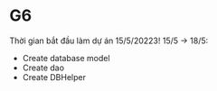 # G6
Thời gian bắt đầu làm dự án 15/5/20223!
 15/5 -> 18/5:
 - Create database model
 - Create dao
 - Create DBHelper
